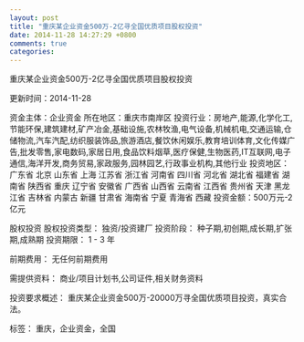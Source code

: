 ```yaml
---
layout: post
title: "重庆某企业资金500万-2亿寻全国优质项目股权投资"
date: 2014-11-28 14:27:29 +0800
comments: true
categories: 
---
```

重庆某企业资金500万-2亿寻全国优质项目股权投资



更新时间：2014-11-28

资金主体：企业资金
所在地区：重庆市南岸区
投资行业：房地产,能源,化学化工,节能环保,建筑建材,矿产冶金,基础设施,农林牧渔,电气设备,机械机电,交通运输,仓储物流,汽车汽配,纺织服装饰品,旅游酒店,餐饮休闲娱乐,教育培训体育,文化传媒广告,批发零售,家电数码,家居日用,食品饮料烟草,医疗保健,生物医药,IT互联网,电子通信,海洋开发,商务贸易,家政服务,园林园艺,行政事业机构,其他行业
投资地区：广东省 北京 山东省 上海 江苏省 浙江省 河南省 四川省 河北省 湖北省 福建省 湖南省 陕西省 重庆 辽宁省 安徽省 广西省 山西省 云南省 江西省 贵州省 天津 黑龙江省 吉林省 内蒙古 新疆 甘肃省 海南省 宁夏 青海省 西藏
投资金额：500万元-2亿元

股权投资
股权投资类型：
                            独资/投资建厂 
                                                                                投资阶段：
                            种子期,初创期,成长期,扩张期,成熟期 
                                                                                                                                        投资期限：
                            1 - 3 年

前期费用：
无任何前期费用

需提供资料：
商业/项目计划书,公司证件,相关财务资料

投资要求概述：
重庆某企业资金500万-20000万寻全国优质项目投资，真实合法。

标签：
重庆，企业资金，全国

